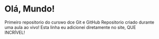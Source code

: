 # Olá, Mundo!
 Primeiro repositorio do curswo dce Git e GitHub
 Repositorio criado durante uma aula ao vivo!
Esta linha  eu adicionei diretamente no site, QUE INCRÍVEL!

